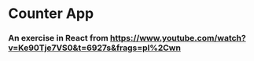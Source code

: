 # Counter App

### An exercise in React from https://www.youtube.com/watch?v=Ke90Tje7VS0&t=6927s&frags=pl%2Cwn
